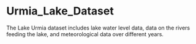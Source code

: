 # Urmia_Lake_Dataset
The Lake Urmia dataset includes lake water level data, data on the rivers feeding the lake, and meteorological data over different years.
